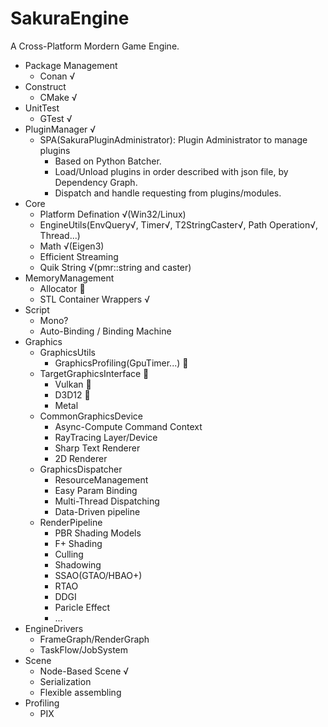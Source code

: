 # SakuraEngine
A Cross-Platform Mordern Game Engine.

  * Package Management
    * Conan √
  * Construct
    * CMake √
  * UnitTest
    * GTest √
  * PluginManager √
    * SPA(SakuraPluginAdministrator): Plugin Administrator to manage plugins
      * Based on Python Batcher.
      * Load/Unload plugins in order described with json file, by Dependency Graph.
      * Dispatch and handle requesting from plugins/modules.
  * Core
    * Platform Defination √(Win32/Linux)
    * EngineUtils(EnvQuery√, Timer√, T2StringCaster√, Path Operation√, Thread...)
    * Math √(Eigen3)
    * Efficient Streaming
    * Quik String √(pmr::string and caster)
  * MemoryManagement
    * Allocator 🚧
    * STL Container Wrappers √
  * Script
    * Mono?
    * Auto-Binding / Binding Machine
  * Graphics
    * GraphicsUtils
      * GraphicsProfiling(GpuTimer...) 🚧
    * TargetGraphicsInterface 🚧
      * Vulkan 🚧
      * D3D12 🚧
      * Metal
    * CommonGraphicsDevice
      * Async-Compute Command Context
      * RayTracing Layer/Device
      * Sharp Text Renderer
      * 2D Renderer
    * GraphicsDispatcher
      * ResourceManagement
      * Easy Param Binding
      * Multi-Thread Dispatching
      * Data-Driven pipeline
    * RenderPipeline
      * PBR Shading Models
      * F+ Shading
      * Culling
      * Shadowing
      * SSAO(GTAO/HBAO+)
      * RTAO
      * DDGI
      * Paricle Effect
      * ...
  * EngineDrivers
      * FrameGraph/RenderGraph
      * TaskFlow/JobSystem
  * Scene
      * Node-Based Scene √
      * Serialization
      * Flexible assembling 
  * Profiling
    * PIX
    


